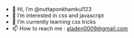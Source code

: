 - 👋 Hi, I’m @nuttaponkhamkul123
- 👀 I’m interested in css and javascript
- 🌱 I’m currently learning css tricks
- 📫 How to reach me : aladen0009@gmail.com

<!---
nuttaponkhamkul123/nuttaponkhamkul123 is a ✨ special ✨ repository because its `README.md` (this file) appears on your GitHub profile.
You can click the Preview link to take a look at your changes.
--->
